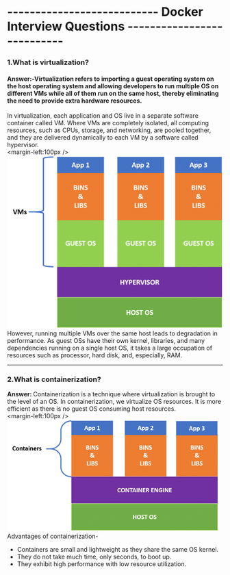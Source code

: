 # ---------------------------  Docker Interview Questions ---------------------------

### 1.What is virtualization?
#### <b>Answer</b>:-Virtualization refers to importing a guest operating system on the host operating system and allowing developers to run multiple OS on different VMs while all of them run on the same host, thereby eliminating the need to provide extra hardware resources.
In virtualization, each application and OS live in a separate software container called VM. Where VMs are completely isolated, all computing resources, such as CPUs, storage, and networking, are pooled together, and they are delivered dynamically to each VM by a software called hypervisor. <br/>
<margin-left:100px />![virtulization](./../img/What-is-Virtualization-host.webp)<br/>
However, running multiple VMs over the same host leads to degradation in performance. As guest OSs have their own kernel, libraries, and many dependencies running on a single host OS, it takes a large occupation of resources such as processor, hard disk, and, especially, RAM.

<hr/>

### 2.What is containerization?
<b>Answer: </b>Containerization is a technique where virtualization is brought to the level of an OS. In containerization, we virtualize OS resources. It is more efficient as there is no guest OS consuming host resources.<br/>
<margin-left:100px /> ![containerization](./../img/container.webp)<br/>
Advantages of containerization-
- Containers are small and lightweight as they share the same OS kernel.
- They do not take much time, only seconds, to boot up.
- They exhibit high performance with low resource utilization.



